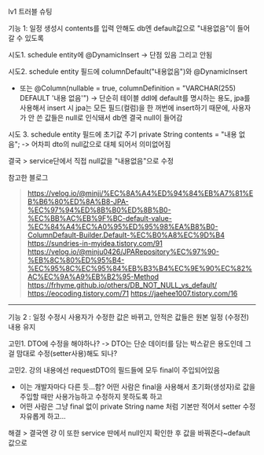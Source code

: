 <p>lv1 트러블 슈팅</p>
<p>기능 1:  일정 생성시 contents를 입력 안해도 db엔 default값으로 &quot;내용없음&quot;이 들어갈 수 있도록</p>
<p>시도1. schedule entity에 @DynamicInsert
-&gt; 단점 있음 그리고 안됨</p>
<p>시도2. schedule entity 필드에 columnDefault(&quot;내용없음&quot;)와 @DynamicInsert</p>
<ul>
<li>또는 @Column(nullable = true, columnDefinition = &quot;VARCHAR(255) DEFAULT '내용 없음'&quot;)
-&gt; 단순히 테이블 ddl에 default를 명시하는 용도, jpa를 사용해서 insert 시 jpa는 모든 필드(컬럼)을 한 꺼번에 insert하기 때문에, 사용자가 안 쓴 값들은 null로 인식돼서 db엔 결국  null이 들어감</li>
</ul>
<p>시도 3. schedule entity 필드에 초기값 주기
private String contents = &quot;내용 없음&quot;;
-&gt; 어차피 dto의 null값으로 대체 되어서 의미없어짐</p>
<p>결국 &gt; service단에서 직접 null값을 &quot;내용없음&quot;으로 수정<img alt="" src="https://velog.velcdn.com/images/mo00ai/post/86d9fbd7-f1b7-42f5-9030-ab26f02b0c0d/image.png" /></p>
<p>참고한 블로그</p>
<blockquote>
<p><a href="https://velog.io/@minji/%EC%8A%A4%ED%94%84%EB%A7%81%EB%B6%80%ED%8A%B8-JPA-%EC%97%94%ED%8B%B0%ED%8B%B0-%EC%BB%AC%EB%9F%BC-default-value-%EC%84%A4%EC%A0%95%ED%95%98%EA%B8%B0-ColumnDefault-Builder.Default-%EC%B0%A8%EC%9D%B4">https://velog.io/@minji/%EC%8A%A4%ED%94%84%EB%A7%81%EB%B6%80%ED%8A%B8-JPA-%EC%97%94%ED%8B%B0%ED%8B%B0-%EC%BB%AC%EB%9F%BC-default-value-%EC%84%A4%EC%A0%95%ED%95%98%EA%B8%B0-ColumnDefault-Builder.Default-%EC%B0%A8%EC%9D%B4</a>
<a href="https://sundries-in-myidea.tistory.com/91">https://sundries-in-myidea.tistory.com/91</a>
<a href="https://velog.io/@minju0426/JPARepository%EC%97%90-%EB%8C%80%ED%95%B4-%EC%95%8C%EC%95%84%EB%B3%B4%EC%9E%90%EC%82%AC%EC%9A%A9%EB%B2%95-Method">https://velog.io/@minju0426/JPARepository%EC%97%90-%EB%8C%80%ED%95%B4-%EC%95%8C%EC%95%84%EB%B3%B4%EC%9E%90%EC%82%AC%EC%9A%A9%EB%B2%95-Method</a>
<a href="https://frhyme.github.io/others/DB_NOT_NULL_vs_default/">https://frhyme.github.io/others/DB_NOT_NULL_vs_default/</a>
<a href="https://eocoding.tistory.com/71">https://eocoding.tistory.com/71</a>
<a href="https://jaehee1007.tistory.com/16">https://jaehee1007.tistory.com/16</a></p>
</blockquote>
<hr />
<p>기능 2 : 일정 수정시 사용자가 수정한 값은 바뀌고, 안적은 값들은 원본 일정 (수정전) 내용 유지</p>
<p>고민1. DTO에 수정을 해야하나?
-&gt; DTO는 단순 데이터를 담는 박스같은 용도인데 그걸 맘대로 수정(setter사용)해도 되나?</p>
<p>고민2. 강의 내용에선 requestDTO의 필드들에 모두 final이 주입되어있음</p>
<ul>
<li>이는 개발자마다 다른 듯...함? 어떤 사람은 final을 사용해서 초기화(생성자)로 값을 주입할 때만 사용가능하고 수정하지 못하도록 하고</li>
<li>어떤 사람은 그냥 final 없이 private String name 처럼 기본만 적어서 setter 수정 자유롭게 하고...</li>
</ul>
<p>해결 &gt; 결국엔 걍 이 또한 service 딴에서 null인지 확인한 후 값을 바꿔준다~default값으로</p>